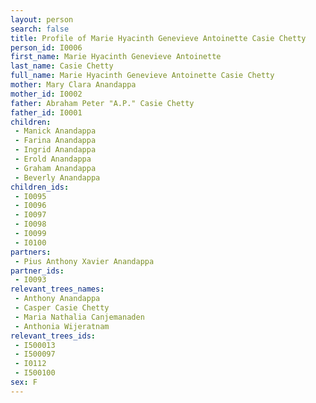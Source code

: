 ```yaml
---
layout: person
search: false
title: Profile of Marie Hyacinth Genevieve Antoinette Casie Chetty
person_id: I0006
first_name: Marie Hyacinth Genevieve Antoinette
last_name: Casie Chetty
full_name: Marie Hyacinth Genevieve Antoinette Casie Chetty
mother: Mary Clara Anandappa
mother_id: I0002
father: Abraham Peter "A.P." Casie Chetty
father_id: I0001
children:
 - Manick Anandappa
 - Farina Anandappa
 - Ingrid Anandappa
 - Erold Anandappa
 - Graham Anandappa
 - Beverly Anandappa
children_ids:
 - I0095
 - I0096
 - I0097
 - I0098
 - I0099
 - I0100
partners:
 - Pius Anthony Xavier Anandappa
partner_ids:
 - I0093
relevant_trees_names:
 - Anthony Anandappa
 - Casper Casie Chetty
 - Maria Nathalia Canjemanaden
 - Anthonia Wijeratnam
relevant_trees_ids:
 - I500013
 - I500097
 - I0112
 - I500100
sex: F
---
```


